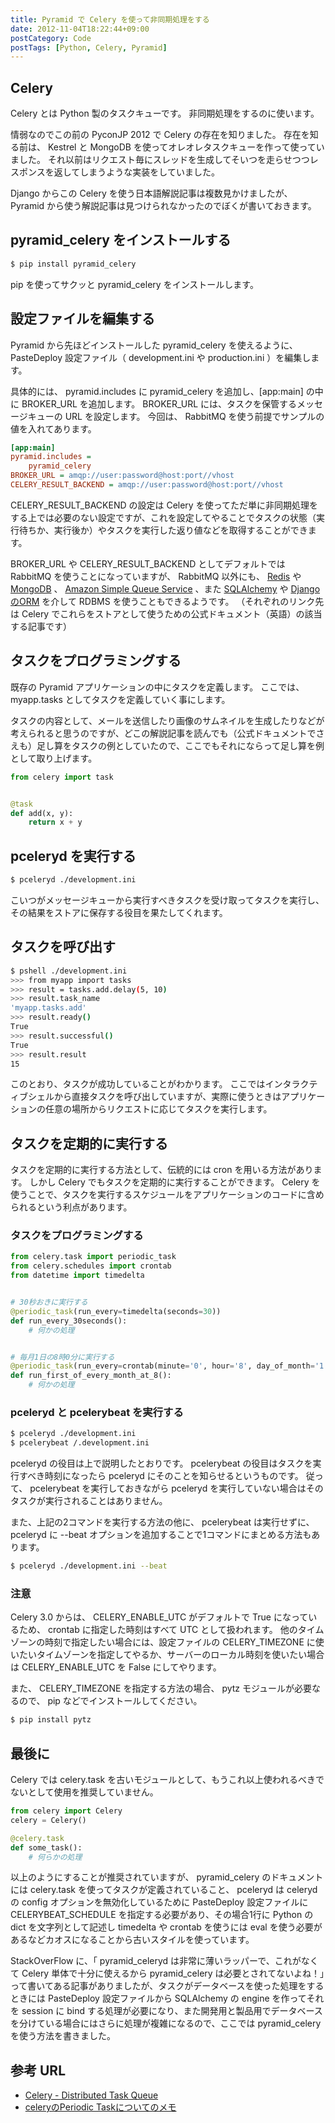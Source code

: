```yaml
---
title: Pyramid で Celery を使って非同期処理をする
date: 2012-11-04T18:22:44+09:00
postCategory: Code
postTags: [Python, Celery, Pyramid]
---
```


## Celery

Celery とは Python 製のタスクキューです。
非同期処理をするのに使います。

情弱なのでこの前の PyconJP 2012 で Celery の存在を知りました。
存在を知る前は、 Kestrel と MongoDB を使ってオレオレタスクキューを作って使っていました。
それ以前はリクエスト毎にスレッドを生成してそいつを走らせつつレスポンスを返してしまうような実装をしていました。

Django からこの Celery を使う日本語解説記事は複数見かけましたが、 Pyramid から使う解説記事は見つけられなかったのでぼくが書いておきます。

## pyramid_celery をインストールする

```sh
$ pip install pyramid_celery
```

pip を使ってサクッと pyramid_celery をインストールします。

## 設定ファイルを編集する

Pyramid から先ほどインストールした pyramid_celery を使えるように、 PasteDeploy 設定ファイル（ development.ini や production.ini ）を編集します。

具体的には、 pyramid.includes に pyramid_celery を追加し、\[app:main\] の中に BROKER_URL を追加します。
BROKER_URL には、タスクを保管するメッセージキューの URL を設定します。
今回は、 RabbitMQ を使う前提でサンプルの値を入れてあります。

```ini
[app:main]
pyramid.includes =
    pyramid_celery
BROKER_URL = amqp://user:password@host:port//vhost
CELERY_RESULT_BACKEND = amqp://user:password@host:port//vhost
```

CELERY_RESULT_BACKEND の設定は Celery を使ってただ単に非同期処理をする上では必要のない設定ですが、これを設定してやることでタスクの状態（実行待ちか、実行後か）やタスクを実行した返り値などを取得することができます。

BROKER_URL や CELERY_RESULT_BACKEND としてデフォルトでは RabbitMQ を使うことになっていますが、 RabbitMQ 以外にも、 [Redis](http://docs.celeryproject.org/en/latest/getting-started/brokers/redis.html) や [MongoDB](http://docs.celeryproject.org/en/latest/getting-started/brokers/mongodb.html) 、 [Amazon Simple Queue Service](http://docs.celeryproject.org/en/latest/getting-started/brokers/sqs.html) 、また [SQLAlchemy](http://docs.celeryproject.org/en/latest/getting-started/brokers/sqlalchemy.html) や [Django のORM](http://docs.celeryproject.org/en/latest/getting-started/brokers/django.html) を介して RDBMS を使うこともできるようです。
（それぞれのリンク先は Celery でこれらをストアとして使うための公式ドキュメント（英語）の該当する記事です）

## タスクをプログラミングする

既存の Pyramid アプリケーションの中にタスクを定義します。
ここでは、 myapp.tasks としてタスクを定義していく事にします。

タスクの内容として、メールを送信したり画像のサムネイルを生成したりなどが考えられると思うのですが、どこの解説記事を読んでも（公式ドキュメントでさえも）足し算をタスクの例としていたので、ここでもそれにならって足し算を例として取り上げます。

```python
from celery import task


@task
def add(x, y):
    return x + y
```

## pceleryd を実行する

```sh
$ pceleryd ./development.ini
```

こいつがメッセージキューから実行すべきタスクを受け取ってタスクを実行し、その結果をストアに保存する役目を果たしてくれます。

## タスクを呼び出す

```sh
$ pshell ./development.ini
>>> from myapp import tasks
>>> result = tasks.add.delay(5, 10)
>>> result.task_name
'myapp.tasks.add'
>>> result.ready()
True
>>> result.successful()
True
>>> result.result
15
```

このとおり、タスクが成功していることがわかります。
ここではインタラクティブシェルから直接タスクを呼び出していますが、実際に使うときはアプリケーションの任意の場所からリクエストに応じてタスクを実行します。

## タスクを定期的に実行する

タスクを定期的に実行する方法として、伝統的には cron を用いる方法があります。
しかし Celery でもタスクを定期的に実行することができます。
Celery を使うことで、タスクを実行するスケジュールをアプリケーションのコードに含められるという利点があります。

### タスクをプログラミングする

```python
from celery.task import periodic_task
from celery.schedules import crontab
from datetime import timedelta


# 30秒おきに実行する
@periodic_task(run_every=timedelta(seconds=30))
def run_every_30seconds():
    # 何かの処理


# 毎月1日の8時0分に実行する
@periodic_task(run_every=crontab(minute='0', hour='8', day_of_month='1'))
def run_first_of_every_month_at_8():
    # 何かの処理
```

### pceleryd と pcelerybeat を実行する

```sh
$ pceleryd ./development.ini
$ pcelerybeat /.development.ini
```

pceleryd の役目は上で説明したとおりです。
pcelerybeat の役目はタスクを実行すべき時刻になったら pceleryd にそのことを知らせるというものです。
従って、 pcelerybeat を実行しておきながら pceleryd を実行していない場合はそのタスクが実行されることはありません。

また、上記の2コマンドを実行する方法の他に、 pcelerybeat は実行せずに、 pceleryd に --beat オプションを追加することで1コマンドにまとめる方法もあります。

```sh
$ pceleryd ./development.ini --beat
```

### 注意

Celery 3.0 からは、 CELERY_ENABLE_UTC がデフォルトで True になっているため、 crontab に指定した時刻はすべて UTC
として扱われます。
他のタイムゾーンの時刻で指定したい場合には、設定ファイルの CELERY_TIMEZONE に使いたいタイムゾーンを指定してやるか、サーバーのローカル時刻を使いたい場合は CELERY_ENABLE_UTC を False にしてやります。

また、 CELERY_TIMEZONE を指定する方法の場合、 pytz モジュールが必要なるので、 pip などでインストールしてください。

```sh
$ pip install pytz
```

## 最後に

Celery では celery.task を古いモジュールとして、もうこれ以上使われるべきでないとして使用を推奨していません。

```python
from celery import Celery
celery = Celery()

@celery.task
def some_task():
    # 何らかの処理
```

以上のようにすることが推奨されていますが、 pyramid_celery のドキュメントには celery.task を使ってタスクが定義されていること、 pceleryd は celeryd の config オプションを無効化しているために PasteDeploy 設定ファイルに CELERYBEAT_SCHEDULE を指定する必要があり、その場合1行に Python の dict を文字列として記述し timedelta や crontab を使うには eval を使う必要があるなどカオスになることから古いスタイルを使っています。

StackOverFlow に、「 pyramid_celeryd は非常に薄いラッパーで、これがなくて Celery 単体で十分に使えるから pyramid_celery は必要とされてないよね！」って書いてある記事がありましたが、タスクがデータベースを使った処理をするときには PasteDeploy 設定ファイルから SQLAlchemy の engine を作ってそれを session に bind する処理が必要になり、また開発用と製品用でデータベースを分けている場合にはさらに処理が複雑になるので、ここでは pyramid_celery を使う方法を書きました。

## 参考 URL

- [Celery - Distributed Task Queue](http://docs.celeryproject.org/en/latest/index.html)
- [celeryのPeriodic Taskについてのメモ](http://kk6.hateblo.jp/entry/2012/09/06/celery%E3%81%AEPeriodic_Task%E3%81%AB%E3%81%A4%E3%81%84%E3%81%A6%E3%81%AE%E3%83%A1%E3%83%A2)
